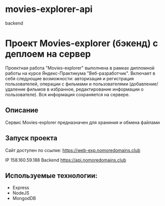 # movies-explorer-api
backend

# Проект Movies-explorer (бэкенд) с деплоем на сервер 
Проектная работа "Movies-explorer" выполнена в рамках дипломной работы на курсе Яндекс-Практикума "Веб-разработчик". Включает в себя следующие возможности: авторизация и регистрация пользователей, операции с фильмами и пользователями (добавление/удаление фильмов в избранное, редактирование информации о пользователе). Вся информация сохраняется на сервере.

## Описание
Сервис Movies-explorer предназначен для храниния и обмена файлами

## Запуск проекта
Сайт доступен по ссылке: https://web-exp.nomoredomains.club

IP  158.160.59.188
Backend  https://api.nomoredomains.club

## Используемые технологии:
- Express
- NodeJS
- MongodDB
